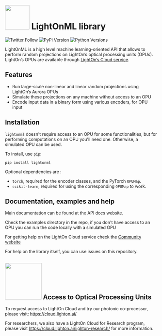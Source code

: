 # <img src="https://cloud.lighton.ai/wp-content/uploads/2020/01/LightOnCloud.png" width=80/> LightOnML library

[![Twitter Follow](https://img.shields.io/twitter/follow/LightOnIO.svg?style=social)](https://twitter.com/LightOnIO) [![PyPi Version](https://img.shields.io/pypi/v/lightonml.svg)](https://pypi.python.org/pypi/lightonml/) [![Python Versions](https://img.shields.io/pypi/pyversions/lightonml.svg)](https://pypi.python.org/pypi/lightonml/)

LightOnML is a high level machine learning-oriented API that allows to perform random projections on
LightOn’s optical processing units (OPUs). LightOn’s OPUs are available through [LightOn’s Cloud service](https://cloud.lighton.ai).

## Features

 * Run large-scale non-linear and linear random projections using LightOn’s Aurora OPUs
 * Simulate these projections on any machine without access to an OPU
 * Encode input data in a binary form using various encoders, for OPU input

## Installation

`lightonml` doesn't require access to an OPU for some functionalities, but for performing
 computations on an OPU you'll need one. Otherwise, a simulated OPU can be used.

To install, use `pip`:

    pip install lightonml

Optional dependencies are :
* `torch`, required for the encoder classes, and the PyTorch `OPUMap`.
* `scikit-learn`, required for using the corresponding `OPUMap` to work.

## Documentation, examples and help

Main documentation can be found at the [API docs website](https://docs.lighton.ai).

Check the examples directory in the repo, if you don't have access to an OPU you can run the code locally with a simulated OPU

For getting help on the LightOn Cloud service check the [Community website](https://community.lighton.ai/)

For help on the library itself, you can use issues on this repository.

## <img src="https://cloud.lighton.ai/wp-content/uploads/2020/01/cropped-lightOnCloud-1-2.png" width=120/> Access to Optical Processing Units

To request access to LightOn Cloud and try our photonic co-processor, please visit: https://cloud.lighton.ai/

For researchers, we also have a LightOn Cloud for Research program, please visit https://cloud.lighton.ai/lighton-research/ for more information.
